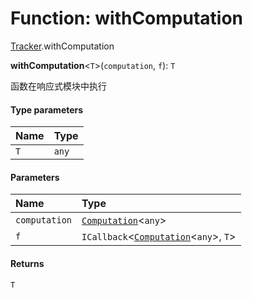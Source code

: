 # Function: withComputation

[Tracker](/auto-docs/fixed-layout-editor/modules/Tracker.md).withComputation

**withComputation**<`T`>(`computation`, `f`): `T`

函数在响应式模块中执行

#### Type parameters

| Name | Type |
| :------ | :------ |
| `T` | `any` |

#### Parameters

| Name | Type |
| :------ | :------ |
| `computation` | [`Computation`](/auto-docs/fixed-layout-editor/classes/Tracker.Computation.md)<`any`> |
| `f` | `ICallback`<[`Computation`](/auto-docs/fixed-layout-editor/classes/Tracker.Computation.md)<`any`>, `T`> |

#### Returns

`T`
